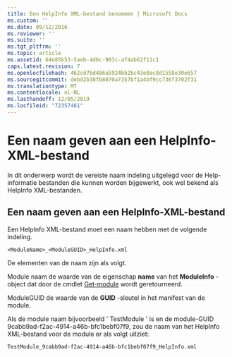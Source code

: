```yaml
---
title: Een HelpInfo XML-bestand benoemen | Microsoft Docs
ms.custom: ''
ms.date: 09/12/2016
ms.reviewer: ''
ms.suite: ''
ms.tgt_pltfrm: ''
ms.topic: article
ms.assetid: 64e85b53-5aeb-4d6c-903c-af4ab62f11c1
caps.latest.revision: 7
ms.openlocfilehash: 462cd7bd486a5924bb2bc43e0ac8d1558e30e657
ms.sourcegitcommit: debd2b38fb8070a7357bf1a4bf9cc736f3702f31
ms.translationtype: MT
ms.contentlocale: nl-NL
ms.lasthandoff: 12/05/2019
ms.locfileid: "72357461"
---
```

# <a name="how-to-name-a-helpinfo-xml-file"></a>Een naam geven aan een HelpInfo-XML-bestand

In dit onderwerp wordt de vereiste naam indeling uitgelegd voor de Help-informatie bestanden die kunnen worden bijgewerkt, ook wel bekend als HelpInfo XML-bestanden.

## <a name="how-to-name-a-helpinfo-xml-file"></a>Een naam geven aan een HelpInfo-XML-bestand

Een HelpInfo XML-bestand moet een naam hebben met de volgende indeling.

`<ModuleName>_<ModuleGUID>_HelpInfo.xml`

De elementen van de naam zijn als volgt.

Module naam de waarde van de eigenschap **name** van het **ModuleInfo** -object dat door de cmdlet [Get-module](/powershell/module/Microsoft.PowerShell.Core/Get-Module) wordt geretourneerd.

ModuleGUID de waarde van de **GUID** -sleutel in het manifest van de module.

Als de module naam bijvoorbeeld ' TestModule ' is en de module-GUID 9cabb9ad-f2ac-4914-a46b-bfc1bebf07f9, zou de naam van het HelpInfo XML-bestand voor de module er als volgt uitziet:

`TestModule_9cabb9ad-f2ac-4914-a46b-bfc1bebf07f9_HelpInfo.xml`